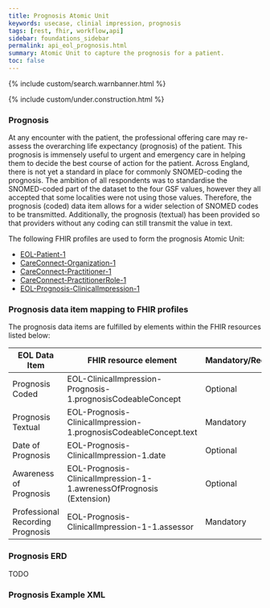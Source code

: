 ```yaml
---
title: Prognosis Atomic Unit
keywords: usecase, clinial impression, prognosis
tags: [rest, fhir, workflow,api]
sidebar: foundations_sidebar
permalink: api_eol_prognosis.html
summary: Atomic Unit to capture the prognosis for a patient.
toc: false
---
```

{% include custom/search.warnbanner.html %}

{% include custom/under.construction.html %}

### Prognosis ###

At any encounter with the patient, the professional offering care may re-assess the overarching life expectancy (prognosis) of the patient.  This prognosis is immensely useful to urgent and emergency care in helping them to decide the best course of action for the patient.
Across England, there is not yet a standard in place for commonly SNOMED-coding the prognosis.  The ambition of all respondents was to standardise the SNOMED-coded part of the dataset to the four GSF values, however they all accepted that some localities were not using those values.  Therefore, the prognosis (coded) data item allows for a wider selection of SNOMED codes to be transmitted.  Additionally, the prognosis (textual) has been provided so that providers without any coding can still transmit the value in text.


The following FHIR profiles are used to form the prognosis Atomic Unit:

- [EOL-Patient-1](https://fhir-test.nhs.uk/STU3/StructureDefinition/EOL-Patient-1)
- [CareConnect-Organization-1](https://fhir.hl7.org.uk/STU3/StructureDefinition/CareConnect-Organization-1)
- [CareConnect-Practitioner-1](https://fhir.hl7.org.uk/STU3/StructureDefinition/CareConnect-Practitioner-1)
- [CareConnect-PractitionerRole-1](https://fhir.hl7.org.uk/STU3/StructureDefinition/CareConnect-PractitionerRole-1)
- [EOL-Prognosis-ClinicalImpression-1](https://fhir.nhs.uk/STU3/StructureDefinition/EOL-Prognosis-ClinicalImpression-1)

### Prognosis data item mapping to FHIR profiles ###

The prognosis data items are fulfilled by elements within the FHIR resources listed below:

| EOL Data Item                       | FHIR resource element                                                   | Mandatory/Required/Optional |
|-------------------------------------|-------------------------------------------------------------------------|-----------------------------|
| Prognosis Coded        		       | EOL-ClinicalImpression-Prognosis-1.prognosisCodeableConcept          | Optional                   |
| Prognosis Textual | EOL-Prognosis-ClinicalImpression-1.prognosisCodeableConcept.text    | Mandatory |
| Date of Prognosis | EOL-Prognosis-ClinicalImpression-1.date    |Optional |
| Awareness of Prognosis | EOL-Prognosis-ClinicalImpression-1-1.awrenessOfPrognosis (Extension) | Optional |
| Professional Recording Prognosis | EOL-Prognosis-ClinicalImpression-1-1.assessor | Mandatory |

### Prognosis ERD ###

TODO

### Prognosis Example XML ###

<script src="https://gist.github.com/IOPS-DEV/22c1c28de21a1c341deff1145d113de0.js"></script>



